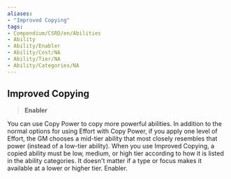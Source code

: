 ```yaml
---
aliases:
- "Improved Copying"
tags:
- Compendium/CSRD/en/Abilities
- Ability
- Ability/Enabler
- Ability/Cost/NA
- Ability/Tier/NA
- Ability/Categories/NA
---
```


  
## Improved Copying  
>**Enabler**
  
You can use Copy Power to copy more powerful abilities. In addition to the normal options for using Effort with Copy Power, if you apply one level of Effort, the GM chooses a mid-tier ability that most closely resembles that power (instead of a low-tier ability). When you use Improved Copying, a copied ability must be low, medium, or high tier according to how it is listed in the ability categories. It doesn't matter if a type or focus makes it available at a lower or higher tier. Enabler.